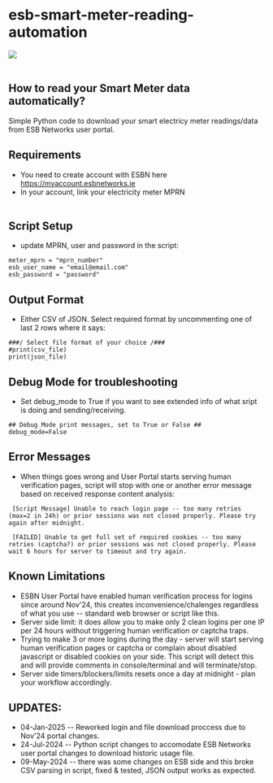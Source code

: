 #  esb-smart-meter-reading-automation

![](https://github.com/badger707/esb-smart-meter-reading-automation/blob/main/esb-smart-meter.png)
<br><br>
## How to read your Smart Meter data automatically?
Simple Python code to download your smart electricy meter readings/data from ESB Networks user portal.
<br>
## Requirements<br>
* You need to create account with ESBN here https://myaccount.esbnetworks.ie <br>
* In your account, link your electricity meter MPRN
<br><br>
## Script Setup<br>
* update MPRN, user and password in the script:<br>
```
meter_mprn = "mprn_number"
esb_user_name = "email@email.com"
esb_password = "password"
```

## Output Format<br>
* Either CSV of JSON. Select required format by uncommenting one of last 2 rows where it says: <br>
```
###/ Select file format of your choice /###
#print(csv_file)
print(json_file)
```

## Debug Mode for troubleshooting
* Set debug_mode to True if you want to see extended info of what sript is doing and sending/receiving.
````
## Debug Mode print messages, set to True or False ##
debug_mode=False
````

## Error Messages
* When things goes wrong and User Portal starts serving human verification pages, script will stop with one or another error message based on received response content analysis:
````
 [Script Message] Unable to reach login page -- too many retries (max=2 in 24h) or prior sessions was not closed properly. Please try again after midnight.
````
````
 [FAILED] Unable to get full set of required cookies -- too many retries (captcha?) or prior sessions was not closed properly. Please wait 6 hours for server to timeout and try again.
````

## Known Limitations<br>
* ESBN User Portal have enabled human verification process for logins since around Nov'24, this creates inconvenience/chalenges regardless of what you use -- standard web browser or script like this.
* Server side limit: it does allow you to make only 2 clean logins per one IP per 24 hours without triggering human verification or captcha traps.
* Trying to make 3 or more logins during the day - server will start serving human verification pages or captcha or complain about disabled javascript or disabled cookies on your side. This script will detect this and will provide comments in console/terminal and will terminate/stop.
* Server side timers/blockers/limits resets once a day at midnight - plan your workflow accordingly.
  

## UPDATES: <br>
* 04-Jan-2025 -- Reworked login and file download proccess due to Nov'24 portal changes.
* 24-Jul-2024 -- Python script changes to accomodate ESB Networks user portal changes to download historic usage file. 
* 09-May-2024 -- there was some changes on ESB side and this broke CSV parsing in script, fixed & tested, JSON output works as expected.


